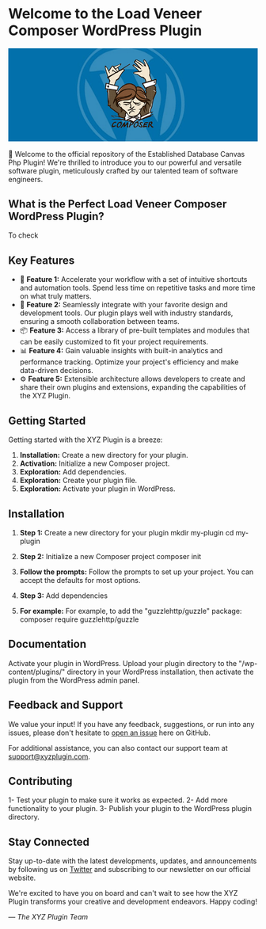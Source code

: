 # Welcome to the Load Veneer Composer WordPress Plugin

![Plugin Logo](plugin_logo.png)

👋 Welcome to the official repository of the Established Database Canvas Php Plugin! We're thrilled to introduce you to our powerful and versatile software plugin, meticulously crafted by our talented team of software engineers.

## What is the Perfect Load Veneer Composer WordPress Plugin?

To check

## Key Features

- 🚀 **Feature 1:** Accelerate your workflow with a set of intuitive shortcuts and automation tools. Spend less time on repetitive tasks and more time on what truly matters.
- 🎨 **Feature 2:** Seamlessly integrate with your favorite design and development tools. Our plugin plays well with industry standards, ensuring a smooth collaboration between teams.
- 📦 **Feature 3:** Access a library of pre-built templates and modules that can be easily customized to fit your project requirements.
- 📊 **Feature 4:** Gain valuable insights with built-in analytics and performance tracking. Optimize your project's efficiency and make data-driven decisions.
- ⚙️ **Feature 5:** Extensible architecture allows developers to create and share their own plugins and extensions, expanding the capabilities of the XYZ Plugin.

## Getting Started

Getting started with the XYZ Plugin is a breeze:

1. **Installation:** Create a new directory for your plugin.
2. **Activation:** Initialize a new Composer project.
3. **Exploration:** Add dependencies.
4. **Exploration:** Create your plugin file.
5. **Exploration:** Activate your plugin in WordPress.

## Installation

1. **Step 1:** Create a new directory for your plugin
mkdir my-plugin
cd my-plugin

2. **Step 2:** Initialize a new Composer project
composer init

3. **Follow the prompts:** Follow the prompts to set up your project. You can accept the defaults for most options.

4. **Step 3:** Add dependencies
5. **For example:** For example, to add the "guzzlehttp/guzzle" package:
composer require guzzlehttp/guzzle

## Documentation

Activate your plugin in WordPress. Upload your plugin directory to the "/wp-content/plugins/" directory in your WordPress installation, then activate the plugin from the WordPress admin panel.

## Feedback and Support

We value your input! If you have any feedback, suggestions, or run into any issues, please don't hesitate to [open an issue](../../issues) here on GitHub.

For additional assistance, you can also contact our support team at support@xyzplugin.com.

## Contributing

1- Test your plugin to make sure it works as expected.
2- Add more functionality to your plugin.
3- Publish your plugin to the WordPress plugin directory.

## Stay Connected

Stay up-to-date with the latest developments, updates, and announcements by following us on [Twitter](https://twitter.com/xyzplugin) and subscribing to our newsletter on our official website.

We're excited to have you on board and can't wait to see how the XYZ Plugin transforms your creative and development endeavors. Happy coding!

*— The XYZ Plugin Team*
